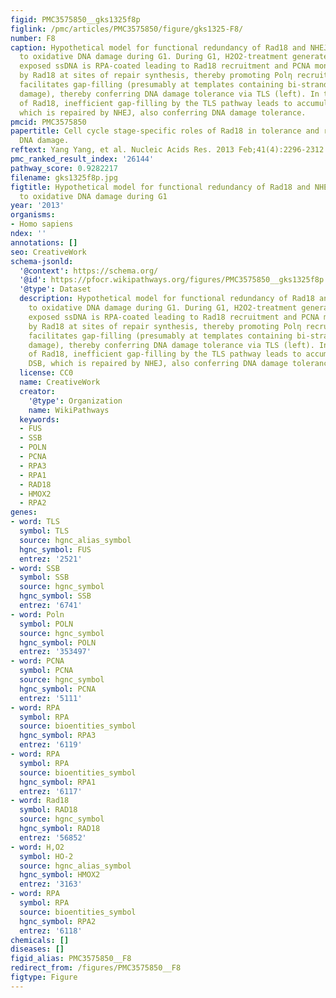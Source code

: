 ```yaml
---
figid: PMC3575850__gks1325f8p
figlink: /pmc/articles/PMC3575850/figure/gks1325-F8/
number: F8
caption: Hypothetical model for functional redundancy of Rad18 and NHEJ in responding
  to oxidative DNA damage during G1. During G1, H2O2-treatment generates SSB. The
  exposed ssDNA is RPA-coated leading to Rad18 recruitment and PCNA mono-ubiquitinated
  by Rad18 at sites of repair synthesis, thereby promoting Polη recruitment. Polη
  facilitates gap-filling (presumably at templates containing bi-stranded and clustered
  damage), thereby conferring DNA damage tolerance via TLS (left). In the absence
  of Rad18, inefficient gap-filling by the TLS pathway leads to accumulation of DSB,
  which is repaired by NHEJ, also conferring DNA damage tolerance.
pmcid: PMC3575850
papertitle: Cell cycle stage-specific roles of Rad18 in tolerance and repair of oxidative
  DNA damage.
reftext: Yang Yang, et al. Nucleic Acids Res. 2013 Feb;41(4):2296-2312.
pmc_ranked_result_index: '26144'
pathway_score: 0.9282217
filename: gks1325f8p.jpg
figtitle: Hypothetical model for functional redundancy of Rad18 and NHEJ in responding
  to oxidative DNA damage during G1
year: '2013'
organisms:
- Homo sapiens
ndex: ''
annotations: []
seo: CreativeWork
schema-jsonld:
  '@context': https://schema.org/
  '@id': https://pfocr.wikipathways.org/figures/PMC3575850__gks1325f8p.html
  '@type': Dataset
  description: Hypothetical model for functional redundancy of Rad18 and NHEJ in responding
    to oxidative DNA damage during G1. During G1, H2O2-treatment generates SSB. The
    exposed ssDNA is RPA-coated leading to Rad18 recruitment and PCNA mono-ubiquitinated
    by Rad18 at sites of repair synthesis, thereby promoting Polη recruitment. Polη
    facilitates gap-filling (presumably at templates containing bi-stranded and clustered
    damage), thereby conferring DNA damage tolerance via TLS (left). In the absence
    of Rad18, inefficient gap-filling by the TLS pathway leads to accumulation of
    DSB, which is repaired by NHEJ, also conferring DNA damage tolerance.
  license: CC0
  name: CreativeWork
  creator:
    '@type': Organization
    name: WikiPathways
  keywords:
  - FUS
  - SSB
  - POLN
  - PCNA
  - RPA3
  - RPA1
  - RAD18
  - HMOX2
  - RPA2
genes:
- word: TLS
  symbol: TLS
  source: hgnc_alias_symbol
  hgnc_symbol: FUS
  entrez: '2521'
- word: SSB
  symbol: SSB
  source: hgnc_symbol
  hgnc_symbol: SSB
  entrez: '6741'
- word: Poln
  symbol: POLN
  source: hgnc_symbol
  hgnc_symbol: POLN
  entrez: '353497'
- word: PCNA
  symbol: PCNA
  source: hgnc_symbol
  hgnc_symbol: PCNA
  entrez: '5111'
- word: RPA
  symbol: RPA
  source: bioentities_symbol
  hgnc_symbol: RPA3
  entrez: '6119'
- word: RPA
  symbol: RPA
  source: bioentities_symbol
  hgnc_symbol: RPA1
  entrez: '6117'
- word: Rad18
  symbol: RAD18
  source: hgnc_symbol
  hgnc_symbol: RAD18
  entrez: '56852'
- word: H,O2
  symbol: HO-2
  source: hgnc_alias_symbol
  hgnc_symbol: HMOX2
  entrez: '3163'
- word: RPA
  symbol: RPA
  source: bioentities_symbol
  hgnc_symbol: RPA2
  entrez: '6118'
chemicals: []
diseases: []
figid_alias: PMC3575850__F8
redirect_from: /figures/PMC3575850__F8
figtype: Figure
---
```

